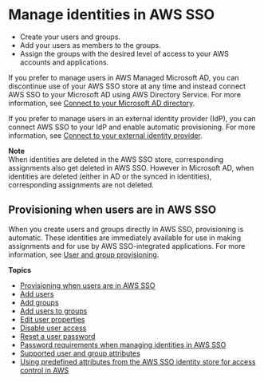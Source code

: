# Manage identities in AWS SSO<a name="manage-your-identity-source-sso"></a>
+ Create your users and groups\.
+ Add your users as members to the groups\. 
+ Assign the groups with the desired level of access to your AWS accounts and applications\. 

If you prefer to manage users in AWS Managed Microsoft AD, you can discontinue use of your AWS SSO store at any time and instead connect AWS SSO to your Microsoft AD using AWS Directory Service\. For more information, see [Connect to your Microsoft AD directory](manage-your-identity-source-ad.md)\.

If you prefer to manage users in an external identity provider \(IdP\), you can connect AWS SSO to your IdP and enable automatic provisioning\. For more information, see [Connect to your external identity provider](manage-your-identity-source-idp.md)\.

**Note**  
When identities are deleted in the AWS SSO store, corresponding assignments also get deleted in AWS SSO\. However in Microsoft AD, when identities are deleted \(either in AD or the synced in identities\), corresponding assignments are not deleted\. 

## Provisioning when users are in AWS SSO<a name="provision-users-sso"></a>

When you create users and groups directly in AWS SSO, provisioning is automatic\. These identities are immediately available for use in making assignments and for use by AWS SSO\-integrated applications\. For more information, see [User and group provisioning](users-groups-provisioning.md#user-group-provision)\.

**Topics**
+ [Provisioning when users are in AWS SSO](#provision-users-sso)
+ [Add users](addusers.md)
+ [Add groups](addgroups.md)
+ [Add users to groups](adduserstogroups.md)
+ [Edit user properties](edituser.md)
+ [Disable user access](disableuser.md)
+ [Reset a user password](resetuserpwd.md)
+ [Password requirements when managing identities in AWS SSO](password-requirements.md)
+ [Supported user and group attributes](supported-attributes.md)
+ [Using predefined attributes from the AWS SSO identity store for access control in AWS](using-predefined-attributes.md)